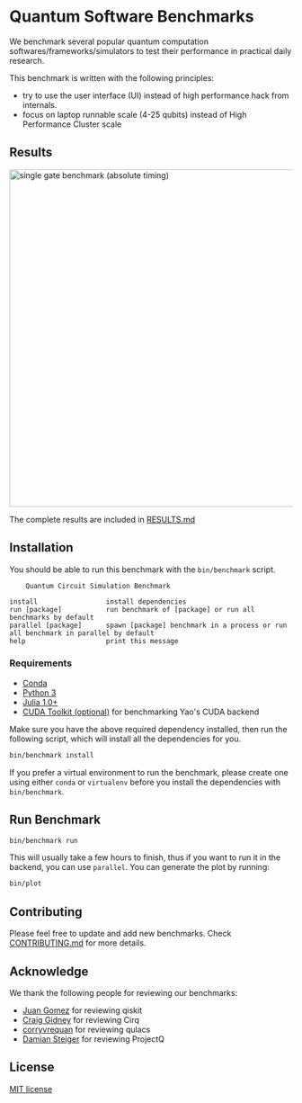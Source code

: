 # Quantum Software Benchmarks

We benchmark several popular quantum computation softwares/frameworks/simulators to test their performance
in practical daily research.

This benchmark is written with the following principles:

- try to use the user interface (UI) instead of high performance hack from internals.
- focus on laptop runnable scale (4-25 qubits) instead of High Performance Cluster scale

## Results

<img src="https://github.com/Roger-luo/quantum-benchmarks/blob/master/images/gates.png" alt="single gate benchmark (absolute timing)" height=600></img>

The complete results are included in [RESULTS.md](https://github.com/Roger-luo/quantum-benchmarks/blob/master/RESULTS.md)

## Installation

You should be able to run this benchmark with the `bin/benchmark` script.

```
    Quantum Circuit Simulation Benchmark

install                 install dependencies
run [package]           run benchmark of [package] or run all benchmarks by default
parallel [package]      spawn [package] benchmark in a process or run all benchmark in parallel by default
help                    print this message
```

### Requirements

- [Conda](https://conda.io/projects/conda/en/latest/user-guide/install/index.html?highlight=conda)
- [Python 3](https://www.python.org/downloads/)
- [Julia 1.0+](https://julialang.org/)
- [CUDA Toolkit (optional)](https://developer.nvidia.com/cuda-toolkit) for benchmarking Yao's CUDA backend

Make sure you have the above required dependency installed, then run the following script, which will install
all the dependencies for you.

```sh
bin/benchmark install
```

If you prefer a virtual environment to run the benchmark, please create one using either `conda` or `virtualenv`
before you install the dependencies with `bin/benchmark`.

## Run Benchmark

```sh
bin/benchmark run
```

This will usually take a few hours to finish, thus if you want to run it in the backend, you can use `parallel`.
You can generate the plot by running:

```sh
bin/plot
```

## Contributing

Please feel free to update and add new benchmarks. Check [CONTRIBUTING.md](CONTRIBUTING.md) for more details.

## Acknowledge

We thank the following people for reviewing our benchmarks:

- [Juan Gomez](https://github.com/atilag) for reviewing qiskit
- [Craig Gidney](https://github.com/Strilanc) for reviewing Cirq
- [corryvrequan](https://github.com/corryvrequan) for reviewing qulacs
- [Damian Steiger](https://github.com/damiansteiger) for reviewing ProjectQ

## License

[MIT license](LICENSE)
